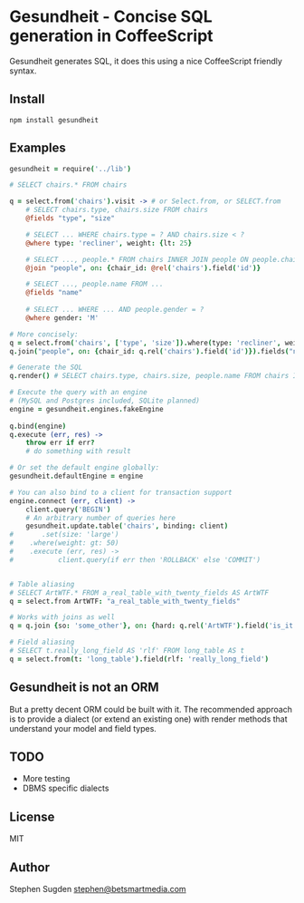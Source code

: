 # Gesundheit - Concise SQL generation in CoffeeScript

Gesundheit generates SQL, it does this using a nice CoffeeScript friendly syntax.

## Install

    npm install gesundheit

## Examples

```coffee
gesundheit = require('../lib')

# SELECT chairs.* FROM chairs

q = select.from('chairs').visit -> # or Select.from, or SELECT.from   
	# SELECT chairs.type, chairs.size FROM chairs
	@fields "type", "size"

	# SELECT ... WHERE chairs.type = ? AND chairs.size < ?
	@where type: 'recliner', weight: {lt: 25}

	# SELECT ..., people.* FROM chairs INNER JOIN people ON people.chair_id = chair.id WHERE ...
	@join "people", on: {chair_id: @rel('chairs').field('id')}

	# SELECT ..., people.name FROM ...
	@fields "name"
	
	# SELECT ... WHERE ... AND people.gender = ?
	@where gender: 'M'

# More concisely:
q = select.from('chairs', ['type', 'size']).where(type: 'recliner', weight: {lt: 25})
q.join("people", on: {chair_id: q.rel('chairs').field('id')}).fields("name").where(gender: 'M')

# Generate the SQL
q.render() # SELECT chairs.type, chairs.size, people.name FROM chairs INNER JOIN people ...

# Execute the query with an engine
# (MySQL and Postgres included, SQLite planned)
engine = gesundheit.engines.fakeEngine
  
q.bind(engine)
q.execute (err, res) ->
	throw err if err?
	# do something with result

# Or set the default engine globally:
gesundheit.defaultEngine = engine

# You can also bind to a client for transaction support
engine.connect (err, client) ->
	client.query('BEGIN')
	# An arbitrary number of queries here
	gesundheit.update.table('chairs', binding: client)
#		.set(size: 'large')
#    .where(weight: gt: 50)
#    .execute (err, res) ->
#			client.query(if err then 'ROLLBACK' else 'COMMIT')


# Table aliasing
# SELECT ArtWTF.* FROM a_real_table_with_twenty_fields AS ArtWTF
q = select.from ArtWTF: "a_real_table_with_twenty_fields"

# Works with joins as well
q = q.join {so: 'some_other'}, on: {hard: q.rel('ArtWTF').field('is_it')}

# Field aliasing
# SELECT t.really_long_field AS 'rlf' FROM long_table AS t
q = select.from(t: 'long_table').field(rlf: 'really_long_field')
```

## Gesundheit is not an ORM

But a pretty decent ORM could be built with it. The recommended approach is to
provide a dialect (or extend an existing one) with render methods that
understand your model and field types.

## TODO

- More testing
- DBMS specific dialects

## License

MIT

## Author

Stephen Sugden <stephen@betsmartmedia.com>
